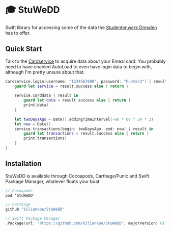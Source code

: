 # 🎓 StuWeDD

Swift library for accessing some of the data the [Studentenwerk Dresden](http://www.studentenwerk-dresden.de/) has to offer.



## Quick Start

Talk to the [Cardservice](https://kartenservice.studentenwerk-dresden.de/) to acquire data about your Emeal card. You probably need to have enabled AutoLoad to even have login data to begin with, although I'm pretty unsure about that.

```swift
Cardservice.login(username: "1234567890", password: "hunter2") { result in
    guard let service = result.success else { return }
    
    service.carddata { result in
        guard let data = result.success else { return }
        print(data)
    }
    
    let twoDaysAgo = Date().addingTimeInterval(-60 * 60 * 24 * 2)
    let now = Date()
    service.transactions(begin: twoDaysAgo, end: now) { result in
        guard let transactions = result.success else { return }
        print(transactions)
    }
}
```



## Installation

StuWeDD is available through Cocoapods, Carthage/Punic and Swift Package Manager, whatever floats your boat.

```swift
// Cocoapods
pod 'StuWeDD'

// Carthage
github "kiliankoe/StuWeDD"

// Swift Package Manager
.Package(url: "https://github.com/kiliankoe/StuWeDD", majorVersion: 0)
```

